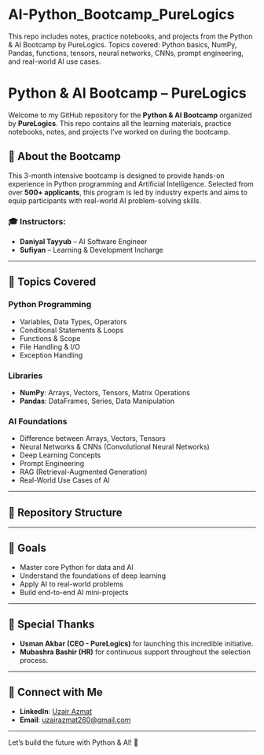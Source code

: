 # AI-Python_Bootcamp_PureLogics
This repo includes notes, practice notebooks, and projects from the Python &amp; AI Bootcamp by PureLogics. Topics covered: Python basics, NumPy, Pandas, functions, tensors, neural networks, CNNs, prompt engineering, and real-world AI use cases.


# Python & AI Bootcamp – PureLogics

Welcome to my GitHub repository for the **Python & AI Bootcamp** organized by **PureLogics**. This repo contains all the learning materials, practice notebooks, notes, and projects I’ve worked on during the bootcamp.

## 🧠 About the Bootcamp

This 3-month intensive bootcamp is designed to provide hands-on experience in Python programming and Artificial Intelligence. Selected from over **500+ applicants**, this program is led by industry experts and aims to equip participants with real-world AI problem-solving skills.

### 🎓 Instructors:
- **Daniyal Tayyub** – AI Software Engineer
- **Sufiyan** – Learning & Development Incharge

---

## 📘 Topics Covered

### Python Programming
- Variables, Data Types, Operators
- Conditional Statements & Loops
- Functions & Scope
- File Handling & I/O
- Exception Handling

### Libraries
- **NumPy**: Arrays, Vectors, Tensors, Matrix Operations
- **Pandas**: DataFrames, Series, Data Manipulation

### AI Foundations
- Difference between Arrays, Vectors, Tensors
- Neural Networks & CNNs (Convolutional Neural Networks)
- Deep Learning Concepts
- Prompt Engineering
- RAG (Retrieval-Augmented Generation)
- Real-World Use Cases of AI

---

## 📂 Repository Structure


---

## 🚀 Goals

- Master core Python for data and AI
- Understand the foundations of deep learning
- Apply AI to real-world problems
- Build end-to-end AI mini-projects

---

## 🙏 Special Thanks

- **Usman Akbar (CEO - PureLogics)** for launching this incredible initiative.
- **Mubashra Bashir (HR)** for continuous support throughout the selection process.

---

## 📌 Connect with Me

- **LinkedIn**: [Uzair Azmat](https://www.linkedin.com/in/uzair-azmat/)
- **Email**: uzairazmat260@gmail.com

---

Let’s build the future with Python & AI! 🚀
